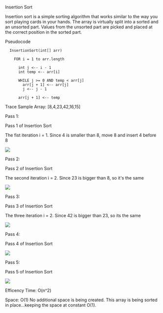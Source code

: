 Insertion Sort

Insertion sort is a simple sorting algorithm that works similar to the way you sort playing cards in your hands. The array is virtually split into a sorted and an unsorted part. Values from the unsorted part are picked and placed at the correct position in the sorted part.

Pseudocode

```angular2html
  InsertionSort(int[] arr)

    FOR i = 1 to arr.length

      int j <-- i - 1
      int temp <-- arr[i]

      WHILE j >= 0 AND temp < arr[j]
        arr[j + 1] <-- arr[j]
        j <-- j - 1

      arr[j + 1] <-- temp
```


Trace
Sample Array: [8,4,23,42,16,15]

Pass 1:

Pass 1 of Insertion Sort

The fist iteration i = 1. Since 4 is smaller than 8, move 8 and insert 4 before 8

![](Insertion/images/pass1.PNG)

Pass 2:

Pass 2 of Insertion Sort

The second iteration i = 2. Since 23 is bigger than 8, so it's the same

![](Insertion/images/pass2.PNG)

Pass 3:

Pass 3 of Insertion Sort

The three iteration i = 2. Since 42 is bigger than 23, so its the same

![](Insertion/images/pass3.PNG)

Pass 4:

Pass 4 of Insertion Sort



![](Insertion/images/pass4.PNG)

Pass 5:

Pass 5 of Insertion Sort

![](Insertion/images/pass5.PNG)



Efficency
Time: O(n^2)

Space: O(1)
No additional space is being created. This array is being sorted in place…keeping the space at constant O(1).
